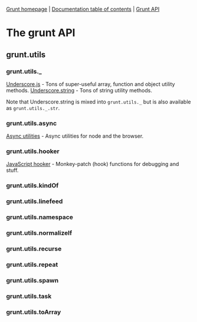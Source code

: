 [Grunt homepage](https://github.com/cowboy/grunt) | [Documentation table of contents](toc.md) | [Grunt API](api.md)

# The grunt API

## grunt.utils


### grunt.utils._
[Underscore.js](http://underscorejs.org/) - Tons of super-useful array, function and object utility methods.
[Underscore.string](https://github.com/epeli/underscore.string) - Tons of string utility methods.

Note that Underscore.string is mixed into `grunt.utils._` but is also available as `grunt.utils._.str`.

### grunt.utils.async
[Async utilities](https://github.com/caolan/async) - Async utilities for node and the browser.

### grunt.utils.hooker
[JavaScript hooker](https://github.com/cowboy/javascript-hooker) - Monkey-patch (hook) functions for debugging and stuff.

### grunt.utils.kindOf


### grunt.utils.linefeed


### grunt.utils.namespace


### grunt.utils.normalizelf


### grunt.utils.recurse


### grunt.utils.repeat


### grunt.utils.spawn


### grunt.utils.task


### grunt.utils.toArray

